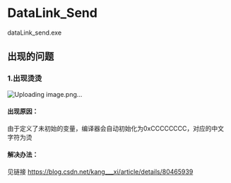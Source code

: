 # DataLink_Send
dataLink_send.exe

## 出现的问题
### 1.出现烫烫

![Uploading image.png…]()


#### 出现原因：
由于定义了未初始的变量，编译器会自动初始化为0xCCCCCCCC，对应的中文字符为烫
#### 解决办法：
见链接  https://blog.csdn.net/kang___xi/article/details/80465939
